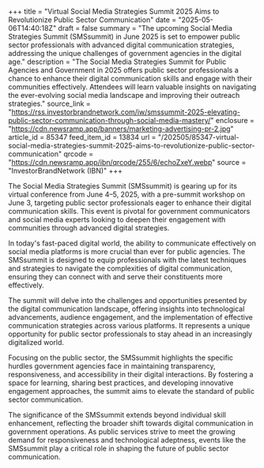 +++
title = "Virtual Social Media Strategies Summit 2025 Aims to Revolutionize Public Sector Communication"
date = "2025-05-06T14:40:18Z"
draft = false
summary = "The upcoming Social Media Strategies Summit (SMSsummit) in June 2025 is set to empower public sector professionals with advanced digital communication strategies, addressing the unique challenges of government agencies in the digital age."
description = "The Social Media Strategies Summit for Public Agencies and Government in 2025 offers public sector professionals a chance to enhance their digital communication skills and engage with their communities effectively. Attendees will learn valuable insights on navigating the ever-evolving social media landscape and improving their outreach strategies."
source_link = "https://rss.investorbrandnetwork.com/iw/smssummit-2025-elevating-public-sector-communication-through-social-media-mastery/"
enclosure = "https://cdn.newsramp.app/banners/marketing-advertising-pr-2.jpg"
article_id = 85347
feed_item_id = 13834
url = "/202505/85347-virtual-social-media-strategies-summit-2025-aims-to-revolutionize-public-sector-communication"
qrcode = "https://cdn.newsramp.app/ibn/qrcode/255/6/echoZxeY.webp"
source = "InvestorBrandNetwork (IBN)"
+++

<p>The Social Media Strategies Summit (SMSsummit) is gearing up for its virtual conference from June 4–5, 2025, with a pre-summit workshop on June 3, targeting public sector professionals eager to enhance their digital communication skills. This event is pivotal for government communicators and social media experts looking to deepen their engagement with communities through advanced digital strategies.</p><p>In today's fast-paced digital world, the ability to communicate effectively on social media platforms is more crucial than ever for public agencies. The SMSsummit is designed to equip professionals with the latest techniques and strategies to navigate the complexities of digital communication, ensuring they can connect with and serve their constituents more effectively.</p><p>The summit will delve into the challenges and opportunities presented by the digital communication landscape, offering insights into technological advancements, audience engagement, and the implementation of effective communication strategies across various platforms. It represents a unique opportunity for public sector professionals to stay ahead in an increasingly digitalized world.</p><p>Focusing on the public sector, the SMSsummit highlights the specific hurdles government agencies face in maintaining transparency, responsiveness, and accessibility in their digital interactions. By fostering a space for learning, sharing best practices, and developing innovative engagement approaches, the summit aims to elevate the standard of public sector communication.</p><p>The significance of the SMSsummit extends beyond individual skill enhancement, reflecting the broader shift towards digital communication in government operations. As public services strive to meet the growing demand for responsiveness and technological adeptness, events like the SMSsummit play a critical role in shaping the future of public sector communication.</p>